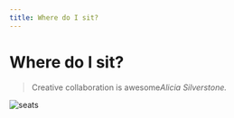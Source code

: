 ```yaml
---
title: Where do I sit?
---
```

# Where do I sit?

> Creative collaboration is awesome<cite>Alicia Silverstone.</cite>

![seats](/images/seats.svg)